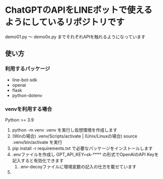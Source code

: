 # ChatGPTのAPIをLINEボットで使えるようにしているリポジトリです

demo01.py ～ demo0x.py までそれぞれAPIを触れるようになっています


## 使い方

### 利用するパッケージ

- line-bot-sdk
- openai
- flask
- python-dotenv

### venvを利用する場合

Python >= 3.9

1. python -m venv .venv を実行し仮想環境を作成します
2. (Winの場合) .venv/Scripts/activate | (Unix/Linuxの場合) source .venv/bin/activate を実行
3. pip install -r requirements.txt で必要なパッケージをインストールします
4. .envファイルを作成し GPT_API_KEY=sk-**** の形式でOpenAIのAPI Keyを記入すると有効化できます
   1. .env-decoyファイルに環境変数の記入の仕方を載せています
5. 